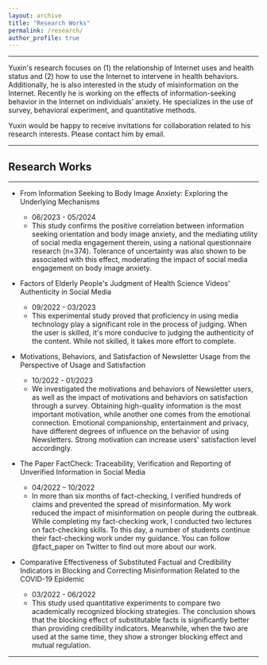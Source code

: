 ```yaml
---
layout: archive
title: "Research Works"
permalink: /research/
author_profile: true
---
```


---

Yuxin's research focuses on (1) the relationship of Internet uses and health status and (2) how to use the Internet to intervene in health behaviors. Additionally, he is also interested in the study of misinformation on the Internet. Recently he is working on the effects of information-seeking behavior in the Internet on individuals’ anxiety. He specializes in the use of survey, behavioral experiment, and quantitative methods.  

Yuxin would be happy to receive invitations for collaboration related to his research interests. Please contact him by email.

---

Research Works
---

---

* From Information Seeking to Body Image Anxiety: Exploring the Underlying Mechanisms
  * 06/2023 - 05/2024
  * This study confirms the positive correlation between information seeking orientation and body image anxiety, and the mediating utility of social media engagement therein, using a national questionnaire research (n=374). Tolerance of uncertainty was also shown to be associated with this effect, moderating the impact of social media engagement on body image anxiety.  

* Factors of Elderly People's Judgment of Health Science Videos' Authenticity in Social Media
  * 09/2022 - 03/2023
  * This experimental study proved that proficiency in using media technology play a significant role in the process of judging. When the user is skilled, it's more conducive to judging the authenticity of the content. While not skilled, it takes more effort to complete.  

* Motivations, Behaviors, and Satisfaction of Newsletter Usage from the Perspective of Usage and Satisfaction
  * 10/2022 - 01/2023
  * We investigated the motivations and behaviors of Newsletter users, as well as the impact of motivations and behaviors on satisfaction through a  survey. Obtaining high-quality information is the most important motivation, while another one comes from the emotional connection. Emotional companionship, entertainment and privacy, have different degrees of influence on the behavior of using Newsletters. Strong motivation can increase users' satisfaction level accordingly.  

* The Paper FactCheck: Traceability, Verification and Reporting of Unverified Information in Social Media
  * 04/2022 – 10/2022
  * In more than six months of fact-checking, I verified hundreds of claims and prevented the spread of misinformation. My work reduced the impact of misinformation on people during the outbreak. While completing my fact-checking work, I conducted two lectures on fact-checking skills. To this day, a number of students continue their fact-checking work under my guidance. You can follow @fact_paper on Twitter to find out more about our work.  

* Comparative Effectiveness of Substituted Factual and Credibility Indicators in Blocking and Correcting Misinformation Related to the COVID-19 Epidemic
  * 03/2022 - 06/2022
  * This study used quantitative experiments to compare two academically recognized  blocking strategies. The conclusion shows that the blocking effect of substitutable facts is significantly better than providing credibility indicators. Meanwhile, when the two are used at the same time, they show a stronger blocking effect and mutual regulation.

 ---
  
